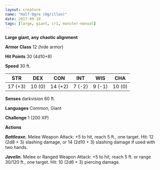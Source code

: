 ```yaml
---
layout: creature
name: "Half-Ogre (Ogrillon)"
date: 2017-09-10
tags: [large, giant, cr1, monster-manual]
---
```


**Large giant, any chaotic alignment**

**Armor Class** 12 (hide armor)

**Hit Points** 30 (4d10+8)

**Speed** 30 ft.

|   STR   |   DEX   |   CON   |   INT   |   WIS   |   CHA   |
|:-----:|:-----:|:-----:|:-----:|:-----:|:-----:|
| 17 (+3) | 10 (0) | 14 (+2) | 7 (-2) | 9 (-1) | 10 (0) |

**Senses** darkvision 60 ft.

**Languages** Common, Giant

**Challenge** 1 (200 XP)

**Actions**

***Battleaxe.*** Melee Weapon Attack: +5 to hit, reach 5 ft., one target. Hit: 12 (2d8 + 3) slashing damage, or 14 (2d10 + 3) slashing damage if used with two hands.

***Javelin.*** Melee or Ranged Weapon Attack: +5 to hit, reach 5 ft. or range 30/120 ft., one target. Hit: 10 (2d6 + 3) piercing damage.

